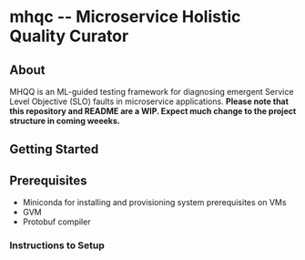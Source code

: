 # mhqc -- Microservice Holistic Quality Curator

## About 

MHQQ is an ML-guided testing framework for diagnosing emergent Service Level Objective (SLO) faults in microservice applications. **Please note that this repository and README are a WIP. Expect much change to the project structure in coming weeeks.**


## Getting Started

## Prerequisites

* Miniconda for installing and provisioning system prerequisites on VMs
* GVM
* Protobuf compiler

### Instructions to Setup
